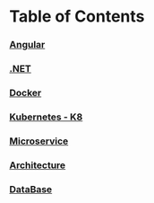 # Table of Contents

### [Angular](./Angular/)

### [.NET](./NET/)

### [Docker](./docker/)

### [Kubernetes - K8](./kubernetes/)

### [Microservice](./microservice/)

### [Architecture](./architecture/)

### [DataBase](./database/)
